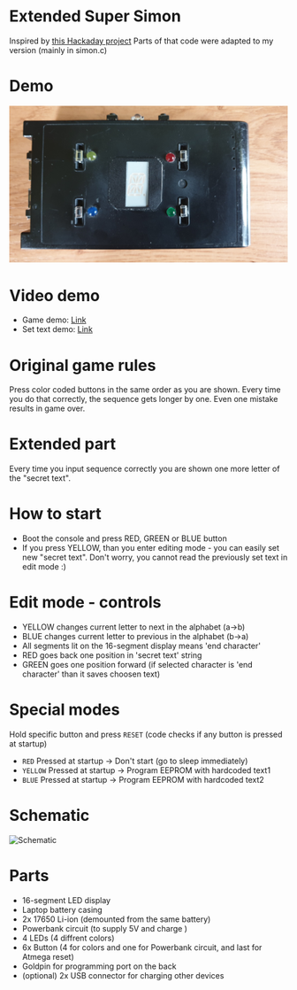 # Extended Super Simon
Inspired by [this Hackaday project](https://hackaday.com/2016/12/31/tiny-game-of-simon-on-an-attiny13/)
Parts of that code were adapted to my version (mainly in simon.c)
# Demo
![Photo](https://github.com/roman-oberenkowski/ext-super-simon/blob/439cec614d1024ddc54e4d4cfaf007ceecc2a929/readme_resources/image.jpg)
# Video demo
- Game demo: [Link](https://mega.nz/file/ERETgDTL#8WjVBw2f1JaynFDqS6BCI4y_ScoYtYXVx-7Yk8EPEzM)
- Set text demo: [Link](https://mega.nz/file/AAMgxKTI#T9gVQXDIDjVFTvOzm8CTvg5Iv-4GHJlT4ohppsRxDGg)

# Original game rules 
Press color coded buttons in the same order as you are shown. Every time you do that correctly, the sequence gets longer by one. Even one mistake results in game over.

# Extended part
Every time you input sequence correctly you are shown one more letter of the "secret text".

# How to start
- Boot the console and press RED, GREEN or BLUE button
- If you press YELLOW, than you enter editing mode - you can easily set new "secret text". Don't worry, you cannot read the previously set text in edit mode :)

# Edit mode - controls
- YELLOW changes current letter to next in the alphabet (a->b)
- BLUE changes current letter to previous in the alphabet (b->a)
- All segments lit on the 16-segment display means 'end character'
- RED goes back one position in 'secret text' string
- GREEN goes one position forward (if selected character is 'end character' than it saves choosen text)

# Special modes
Hold specific button and press `RESET` (code checks if any button is pressed at startup)
- `RED` Pressed at startup -> Don't start (go to sleep immediately)
- `YELLOW` Pressed at startup -> Program EEPROM with hardcoded text1  
- `BLUE` Pressed at startup -> Program EEPROM with hardcoded text2

# Schematic
![Schematic](https://github.com/roman-oberenkowski/super-simon/blob/38c23dbe415070697ed50af558a2374dfa718a67/Schematic/SimonSchematic.png)

# Parts
- 16-segment LED display
- Laptop battery casing
- 2x 17650 Li-ion (demounted from the same battery)
- Powerbank circuit (to supply 5V and charge )
- 4 LEDs (4 diffrent colors)
- 6x Button (4 for colors and one for Powerbank circuit, and last for Atmega reset)
- Goldpin for programming port on the back
- (optional) 2x USB connector for charging other devices


